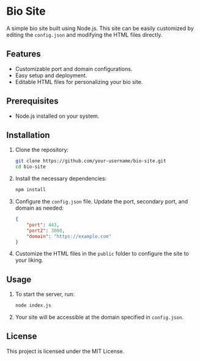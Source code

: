 # Bio Site

A simple bio site built using Node.js. This site can be easily customized by editing the `config.json` and modifying the HTML files directly.

## Features

- Customizable port and domain configurations.
- Easy setup and deployment.
- Editable HTML files for personalizing your bio site.

## Prerequisites

- Node.js installed on your system.

## Installation

1. Clone the repository:

    ```bash
    git clone https://github.com/your-username/bio-site.git
    cd bio-site
    ```

2. Install the necessary dependencies:

    ```bash
    npm install
    ```

3. Configure the `config.json` file. Update the port, secondary port, and domain as needed:

    ```json
    {
        "port": 443,
        "port2": 3000,
        "domain": "https://example.com"
    }
    ```

4. Customize the HTML files in the `public` folder to configure the site to your liking.

## Usage

1. To start the server, run:

    ```bash
    node index.js
    ```

2. Your site will be accessible at the domain specified in `config.json`.

## License

This project is licensed under the MIT License.
